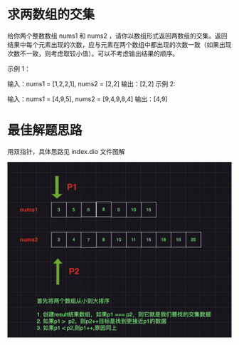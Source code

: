 # 求两数组的交集

给你两个整数数组 nums1 和 nums2 ，请你以数组形式返回两数组的交集。返回结果中每个元素出现的次数，应与元素在两个数组中都出现的次数一致（如果出现次数不一致，则考虑取较小值）。可以不考虑输出结果的顺序。

示例 1：

输入：nums1 = [1,2,2,1], nums2 = [2,2]
输出：[2,2]
示例 2:

输入：nums1 = [4,9,5], nums2 = [9,4,9,8,4]
输出：[4,9]

# 最佳解题思路

用双指针，具体思路见 index.dio 文件图解

![alt text](image.png)
